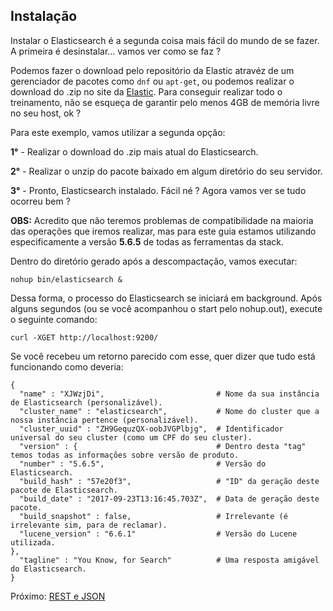 ## Instalação

Instalar o Elasticsearch é a segunda coisa mais fácil do mundo de se fazer. A primeira é desinstalar... vamos ver como se faz ?

Podemos fazer o download pelo repositório da Elastic atravéz de um gerenciador de pacotes como `dnf` ou `apt-get`, ou podemos realizar o download do .zip no site da [Elastic]( https://www.elastic.co/downloads/elasticsearch ). Para conseguir realizar todo o treinamento, não se esqueça de garantir pelo menos 4GB de memória livre no seu host, ok ?

Para este exemplo, vamos utilizar a segunda opção:

__1°__ - Realizar o download do .zip mais atual do Elasticsearch.

__2°__ - Realizar o unzip do pacote baixado em algum diretório do seu servidor.

__3°__ - Pronto, Elasticsearch instalado. Fácil né ? Agora vamos ver se tudo ocorreu bem ?

__OBS:__ Acredito que não teremos problemas de compatibilidade na maioria das operações que iremos realizar, mas para este guia estamos utilizando especificamente a versão __5.6.5__ de todas as ferramentas da stack.

Dentro do diretório gerado após a descompactação, vamos executar:

```
nohup bin/elasticsearch &
```

Dessa forma, o processo do Elasticsearch se iniciará em background. Após alguns segundos (ou se você acompanhou o start pelo nohup.out), execute o seguinte comando:

```
curl -XGET http://localhost:9200/
```

Se você recebeu um retorno parecido com esse, quer dizer que tudo está funcionando como deveria:

```
{
  "name" : "XJWzjDi",                         # Nome da sua instância de Elasticsearch (personalizável).
  "cluster_name" : "elasticsearch",           # Nome do cluster que a nossa instância pertence (personalizável).
  "cluster_uuid" : "ZH9GequzQX-oobJVGPlbjg",  # Identificador universal do seu cluster (como um CPF do seu cluster).
  "version" : {                               # Dentro desta "tag" temos todas as informações sobre versão de produto.
  "number" : "5.6.5",                         # Versão do Elasticsearch.
  "build_hash" : "57e20f3",                   # "ID" da geração deste pacote de Elasticsearch.
  "build_date" : "2017-09-23T13:16:45.703Z",  # Data de geração deste pacote.
  "build_snapshot" : false,                   # Irrelevante (é irrelevante sim, para de reclamar).
  "lucene_version" : "6.6.1"                  # Versão do Lucene utilizada.
},
  "tagline" : "You Know, for Search"          # Uma resposta amigável do Elasticsearch.
}
```

Próximo: [REST e JSON](/pages/rest_json.md)

